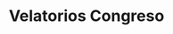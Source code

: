 ---
title: "Velatorios Congreso"
url: /ciudad-autonoma-de-buenos-aires/velatorios-congreso/
shop: directores de funerarias
---